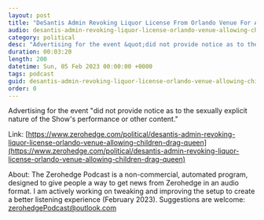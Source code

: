 ```yaml
---
layout: post
title: "DeSantis Admin Revoking Liquor License From Orlando Venue For Allowing Children At 'Drag Queen Christmas'"
audio: desantis-admin-revoking-liquor-license-orlando-venue-allowing-children-drag-queen-4
category: political
desc: "Advertising for the event &quot;did not provide notice as to the sexually explicit nature of the Show's performance or other content.&quot;"
duration: 00:03:20
length: 200
datetime: Sun, 05 Feb 2023 00:00:00 +0000
tags: podcast
guid: desantis-admin-revoking-liquor-license-orlando-venue-allowing-children-drag-queen-0
order: 0
---
```

Advertising for the event &quot;did not provide notice as to the sexually explicit nature of the Show's performance or other content.&quot;

Link: [https://www.zerohedge.com/political/desantis-admin-revoking-liquor-license-orlando-venue-allowing-children-drag-queen](https://www.zerohedge.com/political/desantis-admin-revoking-liquor-license-orlando-venue-allowing-children-drag-queen)

About: The Zerohedge Podcast is a non-commercial, automated program, designed to give people a way to get news from Zerohedge in an audio format.  I am actively working on tweaking and improving the setup to create a better listening experience (February 2023).  Suggestions are welcome: [zerohedgePodcast@outlook.com](mailto:zerohedgePodcast@outlook.com)